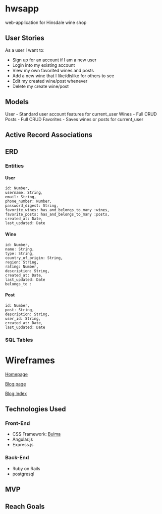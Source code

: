 # hwsapp
web-application for Hinsdale wine shop



## User Stories

As a user I want to:
- Sign up for an account if I am a new user
- Login into my existing account
- View my own favorited wines and posts
- Add a new wine that I like/dislike for others to see
- Edit my created wine/post whenever
- Delete my create wine/post

## Models
User - Standard user account features for current_user
Wines - Full CRUD
Posts - Full CRUD
Favorites - Saves wines or posts for current_user

## Active Record Associations

## ERD

### Entities
#### User
```
id: Number,
username: String,
email: String,
phone_number: Number,
password_digest: String,
favorite_wines: has_and_belongs_to_many :wines,
favorite_posts: has_and_belongs_to_many :posts,
created_at: Date,
last_updated: Date
```

#### Wine
```
id: Number,
name: String,
type: String,
country_of_origin: String,
region: String,
rating: Number,
description: String,
created_at: Date,
last_updated: Date
belongs_to :
```

#### Post
```
id: Number,
post: String,
description: String,
user_id: String,
created_at: Date,
last_updated: Date
```
### SQL Tables

# Wireframes

[Homepage](https://app.moqups.com/snfazal@gmail.com/NUQ7lJcGFD/edit/page/ab42bb62b)

[Blog page](https://app.moqups.com/snfazal@gmail.com/NUQ7lJcGFD/edit/page/a4056f3fe)

[Blog Index](https://app.moqups.com/snfazal@gmail.com/NUQ7lJcGFD/edit/page/a3afaad55)

## Technologies Used

### Front-End
- CSS Framework: [Bulma](http://bulma.io/)
- Angular.js
- Express.js

### Back-End
- Ruby on Rails
- postgresql

## MVP

## Reach Goals
